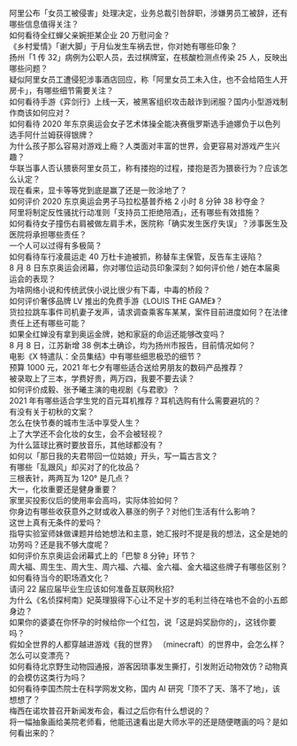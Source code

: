 阿里公布「女员工被侵害」处理决定，业务总裁引咎辞职，涉嫌男员工被辞，还有哪些信息值得关注？  
如何看待全红蝉父亲婉拒某企业 20 万慰问金？  
《乡村爱情》「谢大脚」于月仙发生车祸去世，你对她有哪些印象？  
扬州「1 传 32」病例为公职人员，去过棋牌室，在核酸检测点传染 25 人，反映出哪些问题？  
疑似阿里女员工遭侵犯涉事酒店回应，称「阿里女员工未入住，也不会给陌生人开房卡」，有哪些细节需要关注？  
如何看待手游《弈剑行》上线一天，被黑客组织攻击敲诈到闭服？国内小型游戏制作商该如何应对？  
如何看待 2020 年东京奥运会女子艺术体操全能决赛俄罗斯选手迪娜负于以色列选手阿什兰姆获得银牌？  
为什么孩子那么容易对游戏上瘾？人类面对丰富的世界，会更容易对游戏产生兴趣？  
华联当事人否认猥亵阿里女员工，称有搂抱的过程，搂抱是否为猥亵行为？应该怎么认定？  
现在看来，显卡等等党到底是赢了还是一败涂地了？  
如何评价 2020 东京奥运会男子马拉松基普乔格 2 小时 8 分钟 38 秒夺金？  
阿里将制定反性骚扰行动准则「支持员工拒绝陪酒」，还有哪些有效措施？  
如何看待女子撞伤右肩被做左肩手术，医院称「确实发生医疗失误」？涉事医生及医院将承担哪些责任？  
一个人可以过得有多极简？  
如何看待车行凌晨运走 40 万杜卡迪被抓，称替车主保管，反告车主诬陷？  
8 月 8 日东京奥运会闭幕，你对哪位运动员印象深刻？如何评价他 / 她在本届奥运会的表现？  
为啥网络小说和传统武侠小说比很少有下毒，中毒的桥段？  
如何评价奢侈品牌 LV 推出的免费手游《LOUIS THE GAME》？  
货拉拉跳车事件司机妻子发声，请求调查乘客车某某，案件目前进度如何？在法律责任上还有哪些可能？  
如果全红婵没有拿到奥运金牌，她和家庭的命运还能够改变吗？  
8 月 8 日，江苏新增 38 例本土确诊，均为扬州市报告，目前情况如何？  
电影《X 特遣队：全员集结》中有哪些细思极恐的细节？  
预算 1000 元，2021 年七夕有哪些适合送给男朋友的数码产品推荐？  
被录取上了三本，学费好贵，两万四，我要不要去读？  
如何评价成毅、张予曦主演的电视剧《与君歌》？  
2021 年有哪些适合学生党的百元耳机推荐？耳机选购有什么需要避坑的？  
有没有关于初秋的文案？  
怎么在快节奏的城市生活中享受人生？  
上了大学还不会化妆的女生，会不会被轻视？  
为什么篮球比赛时要放音乐，其他球都没有？  
如何以「那日我的夫君带回一位姑娘」开头，写一篇古言文？  
有哪些「乱跟风」却买对了的化妆品？  
三根表针，两两互为 120° 是几点？  
大一，化妆重要还是健身重要？  
家里买投影仪后的使用率会高吗，实际体验如何？  
你身边有哪些收获意外之财或收入暴涨的例子？对他们生活有什么影响？  
这世上真有无条件的爱吗？  
指导实验室师妹做课题并给她想法和主意，她汇报时不提是我的想法，这全是她的功劳吗？还是我不够大度呢？  
如何评价东京奥运会闭幕式上的「巴黎 8 分钟」环节？  
周大福、周生生、周大生、周六福、六福、金六福、金大福这些牌子有哪些区别？  
如何看待当今的职场酒文化？  
请问 22 届应届毕业生应该如何准备互联网秋招?  
为什么《名侦探柯南》妃英理狠得下心让不足十岁的毛利兰待在啥也不会的小五郎身边？  
如果你的婆婆在你怀孕的时候给你一个红包，说「这是妈奖励你的」，这钱你要吗？  
假如全世界的人都穿越进游戏《我的世界》 （minecraft）的世界中，会怎么样？  
怎么可以变漂亮？  
如何看待北京野生动物园通报，游客因琐事发生撕打，引发附近动物效仿？动物真的会模仿这类行为吗？  
如何看待李国杰院士在科学网发文称，国内 AI 研究「顶不了天、落不了地」，该想想了？  
梅西在诺坎普召开新闻发布会，看过之后你有什么想说的？  
将一幅抽象画给美院老师看，他能迅速看出是大师水平的还是随便瞎画的吗？是如何看出来的？  
